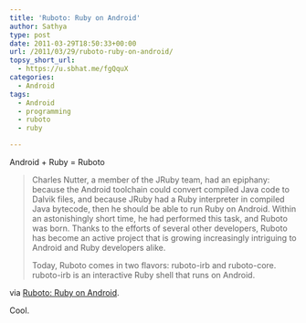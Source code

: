 ```yaml
---
title: 'Ruboto: Ruby on Android'
author: Sathya
type: post
date: 2011-03-29T18:50:33+00:00
url: /2011/03/29/ruboto-ruby-on-android/
topsy_short_url:
  - https://u.sbhat.me/fgQquX
categories:
  - Android
tags:
  - Android
  - programming
  - ruboto
  - ruby

---
```

Android + Ruby = Ruboto

> Charles Nutter, a member of the JRuby team, had an epiphany: because the Android toolchain could convert compiled Java code to Dalvik files, and because JRuby had a Ruby interpreter in compiled Java bytecode, then he should be able to run Ruby on Android. Within an astonishingly short time, he had performed this task, and Ruboto was born. Thanks to the efforts of several other developers, Ruboto has become an active project that is growing increasingly intriguing to Android and Ruby developers alike.
> 
> Today, Ruboto comes in two flavors: ruboto-irb and ruboto-core. ruboto-irb is an interactive Ruby shell that runs on Android.

via [Ruboto: Ruby on Android][1].

Cool.

 [1]: https://www.ibm.com/developerworks/web/library/wa-ruby/index.html
